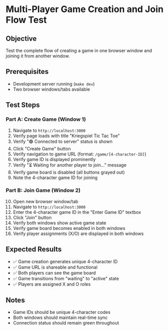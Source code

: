 # Multi-Player Game Creation and Join Flow Test

## Objective

Test the complete flow of creating a game in one browser window and joining it from another window.

## Prerequisites

- Development server running (`make dev`)
- Two browser windows/tabs available

## Test Steps

### Part A: Create Game (Window 1)

1. Navigate to `http://localhost:3000`
2. Verify page loads with title "Kriegspiel Tic Tac Toe"
3. Verify "🟢 Connected to server" status is shown
4. Click "Create Game" button
5. Verify navigation to game URL (format: `/game/[4-character-ID]`)
6. Verify game ID is displayed prominently
7. Verify "⏳ Waiting for another player to join..." message
8. Verify game board is disabled (all buttons grayed out)
9. Note the 4-character game ID for joining

### Part B: Join Game (Window 2)

10. Open new browser window/tab
11. Navigate to `http://localhost:3000`
12. Enter the 4-character game ID in the "Enter Game ID" textbox
13. Click "Join" button
14. Verify both windows show active game state
15. Verify game board becomes enabled in both windows
16. Verify player assignments (X/O) are displayed in both windows

## Expected Results

- ✅ Game creation generates unique 4-character ID
- ✅ Game URL is shareable and functional
- ✅ Both players can see the game board
- ✅ Game transitions from "waiting" to "active" state
- ✅ Players are assigned X and O roles

## Notes

- Game IDs should be unique 4-character codes
- Both windows should maintain real-time sync
- Connection status should remain green throughout
